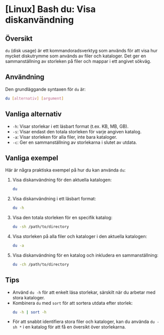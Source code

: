 # [Linux] Bash du: Visa diskanvändning

## Översikt
`du` (disk usage) är ett kommandoradsverktyg som används för att visa hur mycket diskutrymme som används av filer och kataloger. Det ger en sammanställning av storleken på filer och mappar i ett angivet sökväg.

## Användning
Den grundläggande syntaxen för `du` är:

```bash
du [alternativ] [argument]
```

## Vanliga alternativ
- `-h`: Visar storlekar i ett läsbart format (t.ex. KB, MB, GB).
- `-s`: Visar endast den totala storleken för varje angiven katalog.
- `-a`: Visar storleken för alla filer, inte bara kataloger.
- `-c`: Ger en sammanställning av storlekarna i slutet av utdata.

## Vanliga exempel
Här är några praktiska exempel på hur du kan använda `du`:

1. Visa diskanvändning för den aktuella katalogen:
   ```bash
   du
   ```

2. Visa diskanvändning i ett läsbart format:
   ```bash
   du -h
   ```

3. Visa den totala storleken för en specifik katalog:
   ```bash
   du -sh /path/to/directory
   ```

4. Visa storleken på alla filer och kataloger i den aktuella katalogen:
   ```bash
   du -a
   ```

5. Visa diskanvändning för en katalog och inkludera en sammanställning:
   ```bash
   du -ch /path/to/directory
   ```

## Tips
- Använd `du -h` för att enkelt läsa storlekar, särskilt när du arbetar med stora kataloger.
- Kombinera `du` med `sort` för att sortera utdata efter storlek:
  ```bash
  du -h | sort -h
  ```
- För att snabbt identifiera stora filer och kataloger, kan du använda `du -sh *` i en katalog för att få en översikt över storlekarna.